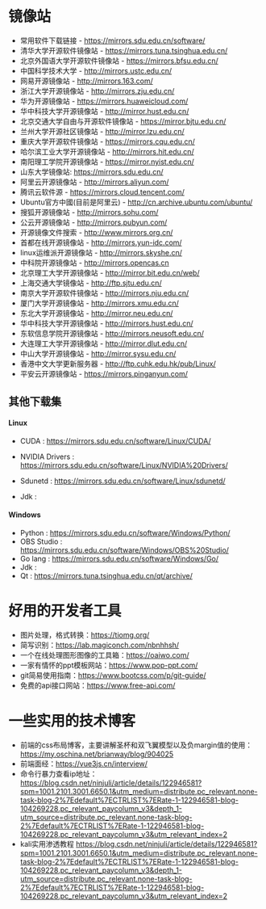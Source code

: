 # 镜像站

- 常用软件下载链接 - https://mirrors.sdu.edu.cn/software/
- 清华大学开源软件镜像站 -  https://mirrors.tuna.tsinghua.edu.cn/
- 北京外国语大学开源软件镜像站 - https://mirrors.bfsu.edu.cn/
- 中国科学技术大学 -  http://mirrors.ustc.edu.cn/
- 网易开源镜像站 -  http://mirrors.163.com/
- 浙江大学开源镜像站 - http://mirrors.zju.edu.cn/
- 华为开源镜像站 -  https://mirrors.huaweicloud.com/
- 华中科技大学开源镜像站 -  http://mirror.hust.edu.cn/
- 北京交通大学自由与开源软件镜像站 - https://mirror.bjtu.edu.cn/
- 兰州大学开源社区镜像站 -  http://mirror.lzu.edu.cn/
- 重庆大学开源软件镜像站 -  https://mirrors.cqu.edu.cn/
- 哈尔滨工业大学开源镜像站 - http://mirrors.hit.edu.cn/
- 南阳理工学院开源镜像站 - https://mirror.nyist.edu.cn/
- 山东大学镜像站:  https://mirrors.sdu.edu.cn/
- 阿里云开源镜像站 - http://mirrors.aliyun.com/
- 腾讯云软件源 - https://mirrors.cloud.tencent.com/
- Ubuntu官方中國(目前是阿里云) - http://cn.archive.ubuntu.com/ubuntu/
- 搜狐开源镜像站 - http://mirrors.sohu.com/
- 公云开源镜像站 - http://mirrors.pubyun.com/
- 开源镜像文件搜索 - http://www.mirrors.org.cn/
- 首都在线开源镜像站 - http://mirrors.yun-idc.com/
- linux运维派开源镜像站 - http://mirrors.skyshe.cn/
- 中科院开源镜像站 - http://mirrors.opencas.cn
- 北京理工大学开源镜像站 - http://mirror.bit.edu.cn/web/
- 上海交通大学镜像站 - http://ftp.sjtu.edu.cn/
- 南京大学开源软件镜像站 - http://mirrors.nju.edu.cn/
- 厦门大学开源镜像站 - http://mirrors.xmu.edu.cn/
- 东北大学开源镜像站 - http://mirror.neu.edu.cn/
- 华中科技大学开源镜像站 - http://mirrors.hust.edu.cn/
- 东软信息学院开源镜像站 - http://mirrors.neusoft.edu.cn/
- 大连理工大学开源镜像站 - http://mirror.dlut.edu.cn/
- 中山大学开源镜像站 - http://mirror.sysu.edu.cn/
- 香港中文大学更新服务器 - http://ftp.cuhk.edu.hk/pub/Linux/
- 平安云开源镜像站 - https://mirrors.pinganyun.com/

## 其他下载集

#### Linux

- CUDA :   https://mirrors.sdu.edu.cn/software/Linux/CUDA/
- NVIDIA Drivers :  https://mirrors.sdu.edu.cn/software/Linux/NVIDIA%20Drivers/
- Sdunetd :  https://mirrors.sdu.edu.cn/software/Linux/sdunetd/

- Jdk :  

#### Windows

- Python :  https://mirrors.sdu.edu.cn/software/Windows/Python/
- OBS Studio :  https://mirrors.sdu.edu.cn/software/Windows/OBS%20Studio/
- Go lang :  https://mirrors.sdu.edu.cn/software/Windows/Go/
- Jdk :  
- Qt : https://mirrors.tuna.tsinghua.edu.cn/qt/archive/

# 好用的开发者工具

- 图片处理，格式转换：https://tiomg.org/
- 简写识别：https://lab.magiconch.com/nbnhhsh/
- 一个在线处理图形图像的工具箱：https://oaiwo.com/
- 一家有情怀的ppt模板网站：https://www.pop-ppt.com/
- git简易使用指南：https://www.bootcss.com/p/git-guide/
- 免费的api接口网站：https://www.free-api.com/

# 一些实用的技术博客

- 前端的css布局博客，主要讲解圣杯和双飞翼模型以及负margin值的使用：https://my.oschina.net/brianway/blog/904025
- 前端面经：https://vue3js.cn/interview/
- 命令行暴力查看ip地址：https://blog.csdn.net/ninjuli/article/details/122946581?spm=1001.2101.3001.6650.1&utm_medium=distribute.pc_relevant.none-task-blog-2%7Edefault%7ECTRLIST%7ERate-1-122946581-blog-104269228.pc_relevant_paycolumn_v3&depth_1-utm_source=distribute.pc_relevant.none-task-blog-2%7Edefault%7ECTRLIST%7ERate-1-122946581-blog-104269228.pc_relevant_paycolumn_v3&utm_relevant_index=2
- kali实用渗透教程 https://blog.csdn.net/ninjuli/article/details/122946581?spm=1001.2101.3001.6650.1&utm_medium=distribute.pc_relevant.none-task-blog-2%7Edefault%7ECTRLIST%7ERate-1-122946581-blog-104269228.pc_relevant_paycolumn_v3&depth_1-utm_source=distribute.pc_relevant.none-task-blog-2%7Edefault%7ECTRLIST%7ERate-1-122946581-blog-104269228.pc_relevant_paycolumn_v3&utm_relevant_index=2
